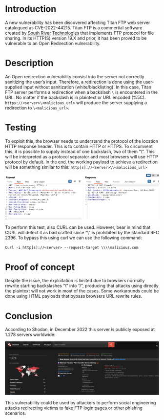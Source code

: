 # Introduction
A new vulnerability has been discovered affecting Titan FTP web server catalogued as CVE-2022-44215. Titan FTP is
a commertial software created by [South River Technologies](https://southrivertech.com/) that implements FTP protocol 
for file sharing. In its HTTP(S) version 19.X and prior, it has been proved to be vulnerable to an Open Redirection vulnerability. 


# Description
An Open redirection vulnerability consist into the server not correctly sanitizing the user’s input. Therefore, 
a redirection is done using the user-supplied input without sanitization (white/blacklisting). In this case, Titan FTP server 
performs a redirection when a backslash `\` is encountered in the URL. No matter if the backslash is in plaintext or URL encoded (%5C).
`https://<server>\<malicious_url>` will produce the server supplying a redirection to `\<malicious_url>`.


# Testing
To exploit this, the browser needs to understand the protocol of the location HTTP response header. This is to contain HTTP or HTTPS. 
To circumvent this, it is possible to supply instead of one backslash, two of them “\\”. This will be interpreted as a protocol separator
 and most browsers will use HTTP protocol by default. In the end, the working payload to achieve a redirection will be something similar 
 to this: `http[s]://<server>\\<malicious_url>`
 
![PoC](https://raw.githubusercontent.com/JBalanza/CVE-2022-44215/master/CVE_PoC.png)


To perform this test, also CURL can be used. However, bear in mind that CURL will detect it as bad crafted since “\” is prohibited by the 
standard RFC 2396. To bypass this using curl we can use the following command:

`Curl -i http[s]://<server> --request-target \\\\malicious.com`
 

# Proof of concept
Despite the issue, the exploitation is limited due to browsers normally rewrite starting backslashes “\” into “/”, producing that attacks 
using directly the plaintext will not work in most of the cases. Some workarounds could be done using HTML payloads that bypass browsers 
URL rewrite rules.

# Conclusion
According to Shodan, in December 2022 this server is publicly exposed at 1.278 servers worldwide:
 
![Shodan](https://raw.githubusercontent.com/JBalanza/CVE-2022-44215/master/shodan-TitanFTP.png)
 
This vulnerability could be used by attackers to perform social engineering attacks redirecting victims to fake FTP login pages or other 
phishing scenarios.

